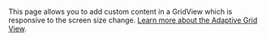 ﻿This page allows you to add custom content in a GridView which is responsive to the screen size change. [Learn more about the Adaptive Grid View](https://docs.microsoft.com/windows/communitytoolkit/controls/adaptivegridview).
